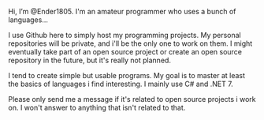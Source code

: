 Hi, I’m @Ender1805. I'm an amateur programmer who uses a bunch of languages...

I use Github here to simply host my programming projects. My personal repositories will be private, and i'll be the only one to work on them. 
I might eventually take part of an open source project or create an open source repository in the future, but it's really not planned.

I tend to create simple but usable programs. My goal is to master at least the basics of languages i find interesting. I mainly use C# and .NET 7.

Please only send me a message if it's related to open source projects i work on. I won't answer to anything that isn't related to that.

